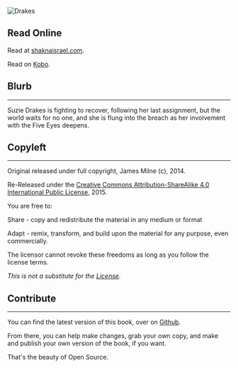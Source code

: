 ![Drakes](https://shakna-israel.github.io/drakes-the-five-eyes/img/frontCover.jpg)

## Read Online

Read at [shaknaisrael.com](https://shakna-israel.github.io/drakes-the-five-eyes).

Read on [Kobo](https://store.kobobooks.com/en-US/ebook/drakes-the-five-eyes).

## Blurb
----

Suzie Drakes is fighting to recover, following her last assignment, but the world waits for no one, and she is flung into the breach as her involvement with the Five Eyes deepens.

## Copyleft
----

Original released under full copyright, James Milne (c), 2014.

Re-Released under the [Creative Commons Attribution-ShareAlike 4.0 International Public License](https://creativecommons.org/licenses/by-sa/4.0/legalcode), 2015. 

You are free to: 

Share - copy and redistribute the material in any medium or format 

Adapt - remix, transform, and build upon the material for any purpose, even commercially. 

The licensor cannot revoke these freedoms as long as you follow the license terms. 

*This is not a substitute for the [License](https://creativecommons.org/licenses/by-sa/4.0/legalcode).*

## Contribute
---- 

You can find the latest version of this book, over on [Github](https://github.com/shakna-israel/drakes-the-five-eyes). 

From there, you can help make changes, grab your own copy, and make and publish your own version of the book, if you want. 

That's the beauty of Open Source.
